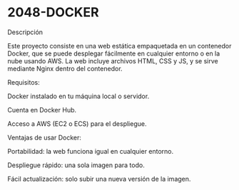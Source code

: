 # 2048-DOCKER

Descripción

Este proyecto consiste en una web estática empaquetada en un contenedor Docker, que se puede desplegar fácilmente en cualquier entorno o en la nube usando AWS. La web incluye archivos HTML, CSS y JS, y se sirve mediante Nginx dentro del contenedor.

Requisitos:

Docker instalado en tu máquina local o servidor.

Cuenta en Docker Hub.

Acceso a AWS (EC2 o ECS) para el despliegue.

Ventajas de usar Docker:

Portabilidad: la web funciona igual en cualquier entorno.

Despliegue rápido: una sola imagen para todo.

Fácil actualización: solo subir una nueva versión de la imagen.

